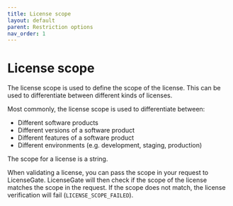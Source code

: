 ```yaml
---
title: License scope
layout: default
parent: Restriction options
nav_order: 1
---
```


# License scope

The license scope is used to define the scope of the license. This can be used
to differentiate between different kinds of licenses.

Most commonly, the license scope is used to differentiate between:

- Different software products
- Different versions of a software product
- Different features of a software product
- Different environments (e.g. development, staging, production)

The scope for a license is a string.

When validating a license, you can pass the scope in your request to
LicenseGate. LicenseGate will then check if the scope of the license matches the
scope in the request. If the scope does not match, the license verification will
fail (`LICENSE_SCOPE_FAILED`).
